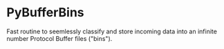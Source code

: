 PyBufferBins
============

Fast routine to seemlessly classify and store incoming data into an infinite number Protocol Buffer files ("bins").